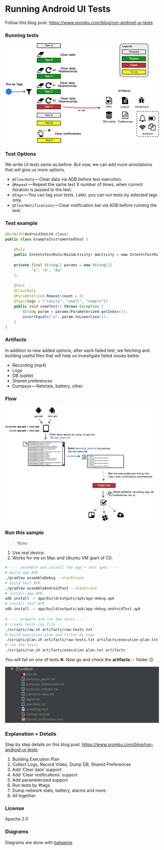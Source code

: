 # Running Android UI Tests

Follow this blog post: https://www.sromku.com/blog/run-android-ui-tests

### Running tests

<img src="assets/running_tests.png"/>

### Test Options
We write UI tests same as before. But now, we can add more annotations that will give us more options. 

- `@ClearData` — Clear data via ADB before test execution.
- `@Repeat` — Repeat the same test X number of times, when current iteration is passed to the test.
- `@Tags` — You can tag your tests. Later, you can run tests by selected tags only.
- `@ClearNotifications` — Clear notification bar via ADB before running the test.

### Test example

```java
@RunWith(AndroidJUnit4.class)
public class ExampleInstrumentedTest {

    @Rule
    public IntentsTestRule<MainActivity> mActivity = new IntentsTestRule<>(MainActivity.class);
        
    private final String[] params = new String[]{
            "a", "A", "Aa"
    };

    @Test
    @ClearData
    @Parameterized.Repeat(count = 3)
    @Tags(tags = {"sanity", "small", "sample"})
    public void someTest() throws Exception {
        String param = params[Parameterized.getIndex()];
        assertEquals("a", param.toLowerCase());
    }
}
```

### Artifacts

In addition to new added options, after each failed test, we fetching and building useful files that will help us investigate failed issues better.

- Recording (mp4)
- Logs
- DB (sqlite)
- Shared preferences
- Dumpsys — Netstats, battery, other.

### Flow

<img src="assets/flow.png"/>

### Run this sample

> Note: <br>
1. Use real device. <br>
2. Works for me on Mac and Ubuntu VM (part of CI). 

```bash
# ---- assemble and install the app + test apks ----
# build app APK
./gradlew assembleDebug --stacktrace
# build test APK
./gradlew assembleAndroidTest --stacktrace
# install app APK
adb install -r app/build/outputs/apk/app-debug.apk
# install test APK
adb install -r app/build/outputs/apk/app-debug-androidTest.apk

# ---- prepare and run the tests ----
# create tests raw file
./scripts/raw.sh artifacts/raw-tests.txt
# build execution plan and filter by tags
./scripts/plan.sh artifacts/raw-tests.txt artifacts/execution-plan.txt -t "sanity,small"
# run the tests
./scripts/run.sh artifacts/execution-plan.txt artifacts
```

You will fail on one of tests :x:. Now go and check the **artifacts** :white_check_mark: folder :wink:

<img src="assets/artifacts.png"/>

### Explanation + Details

Step by step details on this blog post: https://www.sromku.com/blog/run-android-ui-tests

1. Building Execution Plan
2. Collect Logs, Record Video, Dump DB, Shared Preferences
3. Add ‘Clear data’ support
4. Add ‘Clear notifications’ support
5. Add parameterized support
6. Run tests by #tags
7. Dump network stats, battery, alarms and more.
8. All together

### License
Apache 2.0

### Diagrams
Diagrams are done with [balsamiq](https://balsamiq.com/)
